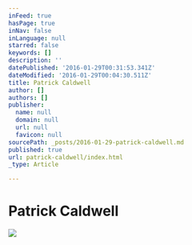 ```yaml
---
inFeed: true
hasPage: true
inNav: false
inLanguage: null
starred: false
keywords: []
description: ''
datePublished: '2016-01-29T00:31:53.341Z'
dateModified: '2016-01-29T00:04:30.511Z'
title: Patrick Caldwell
author: []
authors: []
publisher:
  name: null
  domain: null
  url: null
  favicon: null
sourcePath: _posts/2016-01-29-patrick-caldwell.md
published: true
url: patrick-caldwell/index.html
_type: Article

---
```

# Patrick Caldwell
![](https://the-grid-user-content.s3-us-west-2.amazonaws.com/3aedf6fa-a7ae-4cc2-a978-93c7caaa7bd7.jpg)